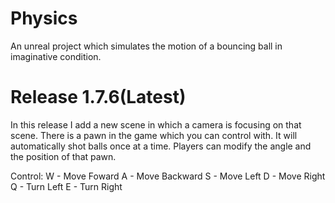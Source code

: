 # Physics
An unreal project which simulates the motion of a bouncing ball in imaginative condition.

# Release 1.7.6(Latest)
In this release I add a new scene in which a camera is focusing on that scene. There is a pawn in the game which you can control with. It will automatically shot balls once at a time. Players can modify the angle and the position of that pawn.

Control:
W - Move Foward
A - Move Backward
S - Move Left
D - Move Right
Q - Turn Left
E - Turn Right
